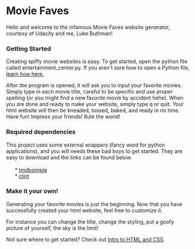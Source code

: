 <h1>Movie Faves</h1>
 <p>Hello and welcome to the infamous Movie Faves website generator, courtesy of Udacity
 and me, Luke Buthman!</p>

<h3>Getting Started</h3>
 <p>Creating spiffy movie websites is easy. To get started, open the python file called
 entertainment_center.py. If you aren't sure how to open a Python file, 
 <a href="https://stackoverflow.com/questions/1522564/how-do-i-run-a-python-program">learn how here.</a></p>
 
 <p>After the program is opened, it will ask you to input your favorite movies. Simply
 type in each movie title, careful to be specific and use proper spelling (or you might
 find a new favorite movie by accident hehe). When you are done and ready to make your 
 website, simply type q or quit. Your html website will then be kneaded, tossed, baked, 
 and ready in no time. Have fun! Impress your friends! Rule the world!</p>

<h3>Required dependencies</h3>
This project uses some external wrappers (fancy word for python applications), and you
will needs these bad boys to get started. They are easy to download and the links can
be found below.<br/><br/>
&nbsp;&nbsp;&nbsp;&nbsp;&nbsp;&nbsp;* <a href="https://pypi.python.org/pypi/tmdbsimple">tmdbsimple</a><br/>
&nbsp;&nbsp;&nbsp;&nbsp;&nbsp;&nbsp;* <a href="https://pypi.python.org/pypi/clint/">clint</a>

<h3>Make it your own!</h3>

Generating your favorite movies is just the beginning. Now that you have
successfully created your html website, feel free to customize it.

For instance you can change the title, change the styling, put a goofy
picture of yourself, the sky is the limit!

Not sure where to get started? Check out
<a href="https://www.udacity.com/course/intro-to-html-and-css--ud304">Intro to HTML and CSS</a>.
